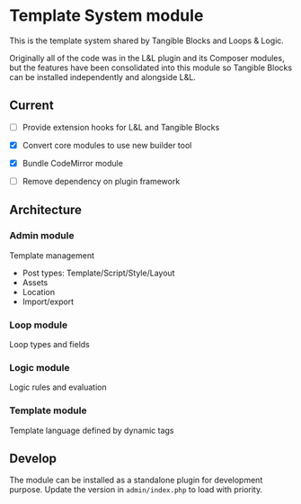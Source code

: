 # Template System module

This is the template system shared by Tangible Blocks and Loops & Logic.

Originally all of the code was in the L&L plugin and its Composer modules, but the features have been consolidated into this module so Tangible Blocks can be installed independently and alongside L&L.


## Current

- [ ] Provide extension hooks for L&L and Tangible Blocks
- [x] Convert core modules to use new builder tool
- [x] Bundle CodeMirror module
- [ ] Remove dependency on plugin framework


## Architecture

### Admin module

Template management

- Post types: Template/Script/Style/Layout
- Assets
- Location
- Import/export

### Loop module

Loop types and fields

### Logic module

Logic rules and evaluation

### Template module

Template language defined by dynamic tags


## Develop

The module can be installed as a standalone plugin for development purpose. Update the version in `admin/index.php` to load with priority.

